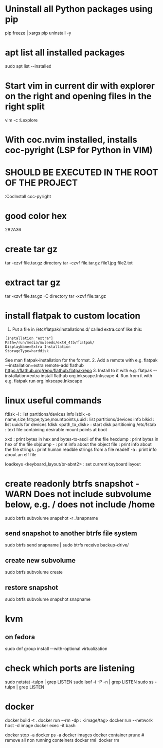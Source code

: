 # Uninstall all Python packages using pip
pip freeze | xargs pip uninstall -y

# apt list all installed packages
sudo apt list --installed

# Start vim in current dir with explorer on the right and opening files in the right split
vim -c :Lexplore

# With coc.nvim installed, installs coc-pyright (LSP for Python in VIM)
# SHOULD BE EXECUTED IN THE ROOT OF THE PROJECT
:CocInstall coc-pyright

# good color hex
282A36

# create tar gz
tar -czvf file.tar.gz directory
tar -czvf file.tar.gz file1.jpg file2.txt

# extract tar gz
tar -xzvf file.tar.gz -C directory
tar -xzvf file.tar.gz

# install flatpak to custom location
1. Put a file in /etc/flatpak/installations.d/ called extra.conf like this:
```
[Installation "extra"]
Path=/run/media/mwleeds/ext4_4tb/flatpak/
DisplayName=Extra Installation
StorageType=harddisk
```
See man flatpak-installation for the format.
2. Add a remote with e.g. flatpak --installation=extra remote-add flathub https://flathub.org/repo/flathub.flatpakrepo
3. Install to it with e.g. flatpak --installation=extra install flathub org.inkscape.Inkscape
4. Run from it with e.g. flatpak run org.inkscape.Inkscape

# linux useful commands
fdisk -l : list partitions/devices info
lsblk -o name,size,fstype,type,mountpoints,uuid : list partitions/devices info
blkid : list uuids for devices
fdisk <path_to_disk> : start disk partitioning
/etc/fstab : text file containing desirable mount points at boot

xxd <file> : print bytes in hex and bytes-to-ascii of the file
hexdump <file> : print bytes in hex of the file
objdump -<opt> <file> : print info about the object
file <file> : print info about the file
strings <file>: print human readble strings from a file
readelf -a <file>: print info about an elf file

loadkeys <keyboard_layout/br-abnt2> : set current keyboard layout

# create readonly btrfs snapshot - WARN Does not include subvolume below, e.g. / does not include /home
sudo btrfs subvolume snapshot -r <btrfs-subvolume> ./snapname
## send snapshot to another btrfs file system
sudo btrfs send snapname | sudo btrfs receive backup-drive/
## create new subvolume
sudo btrfs subvolume create <subvolume-name>
## restore snapshot
sudo btrfs subvolume snapshot snapname <subvolume-name>

# kvm
## on fedora
sudo dnf group install --with-optional virtualization

# check which ports are listening
sudo netstat -tulpn | grep LISTEN
sudo lsof -i -P -n | grep LISTEN
sudo ss -tulpn | grep LISTEN

# docker
docker build -t <tag> .
docker run --rm -dp <container-port>:<host-port> <image/tag>
docker run --network host -d image
docker exec -it <container> bash

docker stop -a
docker ps -a
docker images
docker container prune # remove all non running conteiners
docker rmi <image>
docker rm <container>

